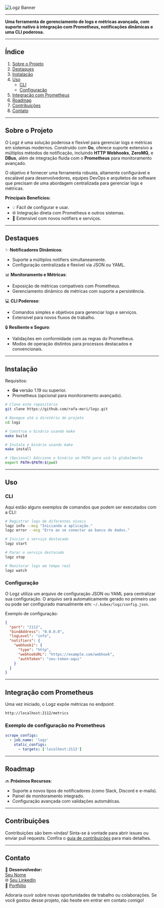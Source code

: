 ![Logz Banner](assets/top_banner.png)

---

**Uma ferramenta de gerenciamento de logs e métricas avançada, com suporte nativo à integração com Prometheus, notificações dinâmicas e uma CLI poderosa.**

---

## **Índice**

1. [Sobre o Projeto](#sobre-o-projeto)
2. [Destaques](#destaques)
3. [Instalação](#instalação)
4. [Uso](#uso)
    - [CLI](#cli)
    - [Configuração](#configuração)
5. [Integração com Prometheus](#integração-com-prometheus)
6. [Roadmap](#roadmap)
7. [Contribuições](#contribuições)
8. [Contato](#contato)

---

## **Sobre o Projeto**

O Logz é uma solução poderosa e flexível para gerenciar logs e métricas em sistemas modernos. Construído com **Go**, oferece suporte extensivo a múltiplos métodos de notificação, incluindo **HTTP Webhooks**, **ZeroMQ**, e **DBus**, além de integração fluida com o **Prometheus** para monitoramento avançado.

O objetivo é fornecer uma ferramenta robusta, altamente configurável e escalável para desenvolvedores, equipes DevOps e arquitetos de software que precisam de uma abordagem centralizada para gerenciar logs e métricas.

**Principais Benefícios:**

- 💡 Fácil de configurar e usar.
- 🌐 Integração direta com Prometheus e outros sistemas.
- 🔧 Extensível com novos notifiers e serviços.

---

## **Destaques**

✨ **Notificadores Dinâmicos**:

- Suporte a múltiplos notifiers simultaneamente.
- Configuração centralizada e flexível via JSON ou YAML.

📊 **Monitoramento e Métricas**:

- Exposição de métricas compatíveis com Prometheus.
- Gerenciamento dinâmico de métricas com suporte a persistência.

💻 **CLI Poderoso**:

- Comandos simples e objetivos para gerenciar logs e serviços.
- Extensível para novos fluxos de trabalho.

🔒 **Resiliente e Seguro**:

- Validações em conformidade com as regras do Prometheus.
- Modos de operação distintos para processos destacados e convencionais.

---

## **Instalação**

Requisitos:

- **Go** versão 1.19 ou superior.
- Prometheus (opcional para monitoramento avançado).

```bash
# Clone este repositório
git clone https://github.com/rafa-mori/logz.git

# Navegue até o diretório do projeto
cd logz

# Construa o binário usando make
make build

# Instale o binário usando make
make install

# (Opcional) Adicione o binário ao PATH para usá-lo globalmente
export PATH=$PATH:$(pwd)
```

---

## **Uso**

### CLI

Aqui estão alguns exemplos de comandos que podem ser executados com a CLI:

```bash
# Registrar logs de diferentes níveis
logz info --msg "Iniciando a aplicação."
logz error --msg "Erro ao se conectar ao banco de dados."

# Iniciar o serviço destacado
logz start

# Parar o serviço destacado
logz stop

# Monitorar logs em tempo real
logz watch
```

### Configuração

O Logz utiliza um arquivo de configuração JSON ou YAML para centralizar sua configuração. O arquivo será automaticamente gerado no primeiro uso ou pode ser configurado manualmente em:
`~/.kubex/logz/config.json`.

Exemplo de configuração:

```json
{
  "port": "2112",
  "bindAddress": "0.0.0.0",
  "logLevel": "info",
  "notifiers": {
    "webhook1": {
      "type": "http",
      "webhookURL": "https://example.com/webhook",
      "authToken": "seu-token-aqui"
    }
  }
}
```

---

## **Integração com Prometheus**

Uma vez iniciado, o Logz expõe métricas no endpoint:

```
http://localhost:2112/metrics
```

### Exemplo de configuração no Prometheus

```yaml
scrape_configs:
  - job_name: 'logz'
    static_configs:
      - targets: ['localhost:2112']
```

---

## **Roadmap**

🔜 **Próximos Recursos**:

- Suporte a novos tipos de notificadores (como Slack, Discord e e-mails).
- Painel de monitoramento integrado.
- Configuração avançada com validações automáticas.

---

## **Contribuições**

Contribuições são bem-vindas! Sinta-se à vontade para abrir issues ou enviar pull requests. Confira o [guia de contribuições](CONTRIBUTING.md) para mais detalhes.

---

## **Contato**

💌 **Desenvolvedor:**  
[Seu Nome](mailto:seu-email@dominio.com)  
🌐 [Seu LinkedIn](https://linkedin.com/in/seu-perfil)  
💼 [Portfólio](https://seu-portfolio.com)

Adoraria ouvir sobre novas oportunidades de trabalho ou colaborações. Se você gostou desse projeto, não hesite em entrar em contato comigo!
